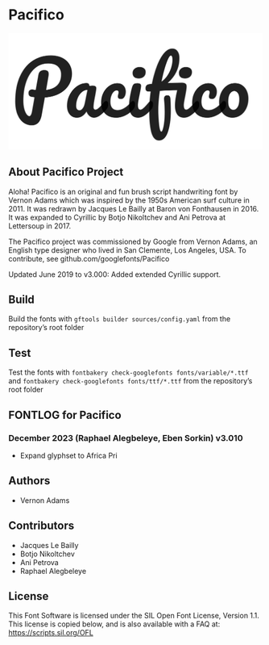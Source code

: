 # Pacifico

![Sample of Pacifico](documentation/image.png)

## About Pacifico Project

Aloha! Pacifico is an original and fun brush script handwriting font by Vernon Adams which was inspired by the 1950s American surf culture in 2011. It was redrawn by Jacques Le Bailly at Baron von Fonthausen in 2016. It was expanded to Cyrillic by Botjo Nikoltchev and Ani Petrova at Lettersoup in 2017.

The Pacifico project was commissioned by Google from Vernon Adams, an English type designer who lived in San Clemente, Los Angeles, USA. To contribute, see github.com/googlefonts/Pacifico

Updated June 2019 to v3.000: Added extended Cyrillic support.

## Build

Build the fonts with `gftools builder sources/config.yaml` from the repository’s root folder

## Test

Test the fonts with `fontbakery check-googlefonts fonts/variable/*.ttf` and `fontbakery check-googlefonts fonts/ttf/*.ttf` from the repository’s root folder

## FONTLOG for Pacifico

### December 2023 (Raphael Alegbeleye, Eben Sorkin) v3.010

- Expand glyphset to Africa Pri


## Authors
- Vernon Adams

## Contributors
- Jacques Le Bailly
- Botjo Nikoltchev
- Ani Petrova
- Raphael Alegbeleye

## License
This Font Software is licensed under the SIL Open Font License, Version 1.1.
This license is copied below, and is also available with a FAQ at:
https://scripts.sil.org/OFL
